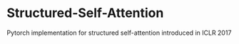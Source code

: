 # Structured-Self-Attention
Pytorch implementation for structured self-attention introduced in ICLR 2017

